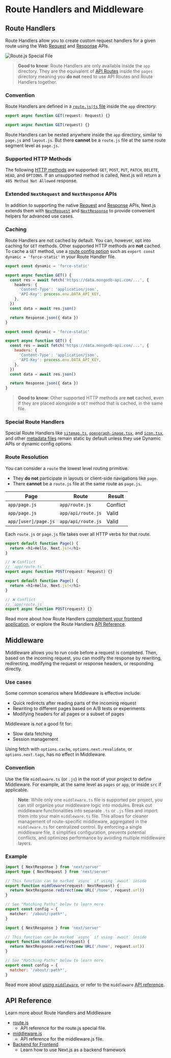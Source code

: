 # Route Handlers and Middleware

## Route Handlers

Route Handlers allow you to create custom request handlers for a given route using the Web [Request](https://developer.mozilla.org/docs/Web/API/Request) and [Response](https://developer.mozilla.org/docs/Web/API/Response) APIs.

![Route.js Special File](https://h8DxKfmAPhn8O0p3.public.blob.vercel-storage.com/docs/light/route-special-file.png)

> **Good to know**: Route Handlers are only available inside the `app` directory. They are the equivalent of [API Routes](/docs/pages/building-your-application/routing/api-routes.md) inside the `pages` directory meaning you **do not** need to use API Routes and Route Handlers together.

### Convention

Route Handlers are defined in a [`route.js|ts` file](/docs/app/api-reference/file-conventions/route.md) inside the `app` directory:

```ts filename="app/api/route.ts" switcher
export async function GET(request: Request) {}
```

```js filename="app/api/route.js" switcher
export async function GET(request) {}
```

Route Handlers can be nested anywhere inside the `app` directory, similar to `page.js` and `layout.js`. But there **cannot** be a `route.js` file at the same route segment level as `page.js`.

### Supported HTTP Methods

The following [HTTP methods](https://developer.mozilla.org/docs/Web/HTTP/Methods) are supported: `GET`, `POST`, `PUT`, `PATCH`, `DELETE`, `HEAD`, and `OPTIONS`. If an unsupported method is called, Next.js will return a `405 Method Not Allowed` response.

### Extended `NextRequest` and `NextResponse` APIs

In addition to supporting the native [Request](https://developer.mozilla.org/docs/Web/API/Request) and [Response](https://developer.mozilla.org/docs/Web/API/Response) APIs, Next.js extends them with [`NextRequest`](/docs/app/api-reference/functions/next-request.md) and [`NextResponse`](/docs/app/api-reference/functions/next-response.md) to provide convenient helpers for advanced use cases.

### Caching

Route Handlers are not cached by default. You can, however, opt into caching for `GET` methods. Other supported HTTP methods are **not** cached. To cache a `GET` method, use a [route config option](/docs/app/api-reference/file-conventions/route-segment-config.md#dynamic) such as `export const dynamic = 'force-static'` in your Route Handler file.

```ts filename="app/items/route.ts" switcher
export const dynamic = 'force-static'

export async function GET() {
  const res = await fetch('https://data.mongodb-api.com/...', {
    headers: {
      'Content-Type': 'application/json',
      'API-Key': process.env.DATA_API_KEY,
    },
  })
  const data = await res.json()

  return Response.json({ data })
}
```

```js filename="app/items/route.js" switcher
export const dynamic = 'force-static'

export async function GET() {
  const res = await fetch('https://data.mongodb-api.com/...', {
    headers: {
      'Content-Type': 'application/json',
      'API-Key': process.env.DATA_API_KEY,
    },
  })
  const data = await res.json()

  return Response.json({ data })
}
```

> **Good to know**: Other supported HTTP methods are **not** cached, even if they are placed alongside a `GET` method that is cached, in the same file.

### Special Route Handlers

Special Route Handlers like [`sitemap.ts`](/docs/app/api-reference/file-conventions/metadata/sitemap.md), [`opengraph-image.tsx`](/docs/app/api-reference/file-conventions/metadata/opengraph-image.md), and [`icon.tsx`](/docs/app/api-reference/file-conventions/metadata/app-icons.md), and other [metadata files](/docs/app/api-reference/file-conventions/metadata.md) remain static by default unless they use Dynamic APIs or dynamic config options.

### Route Resolution

You can consider a `route` the lowest level routing primitive.

* They **do not** participate in layouts or client-side navigations like `page`.
* There **cannot** be a `route.js` file at the same route as `page.js`.

| Page                 | Route              | Result                       |
| -------------------- | ------------------ | ---------------------------- |
| `app/page.js`        | `app/route.js`     |  Conflict |
| `app/page.js`        | `app/api/route.js` |  Valid    |
| `app/[user]/page.js` | `app/api/route.js` |  Valid    |

Each `route.js` or `page.js` file takes over all HTTP verbs for that route.

```ts filename="app/page.ts" switcher
export default function Page() {
  return <h1>Hello, Next.js!</h1>
}

// ❌ Conflict
// `app/route.ts`
export async function POST(request: Request) {}
```

```js filename="app/page.js" switcher
export default function Page() {
  return <h1>Hello, Next.js!</h1>
}

// ❌ Conflict
// `app/route.js`
export async function POST(request) {}
```

Read more about how Route Handlers [complement your frontend application](/docs/app/guides/backend-for-frontend.md), or explore the Route Handlers [API Reference](/docs/app/api-reference/file-conventions/route.md).

## Middleware

Middleware allows you to run code before a request is completed. Then, based on the incoming request, you can modify the response by rewriting, redirecting, modifying the request or response headers, or responding directly.

### Use cases

Some common scenarios where Middleware is effective include:

* Quick redirects after reading parts of the incoming request
* Rewriting to different pages based on A/B tests or experiments
* Modifying headers for all pages or a subset of pages

Middleware is *not* a good fit for:

* Slow data fetching
* Session management

Using fetch with `options.cache`, `options.next.revalidate`, or `options.next.tags`, has no effect in Middleware.

### Convention

Use the file `middleware.ts` (or `.js`) in the root of your project to define Middleware. For example, at the same level as `pages` or `app`, or inside `src` if applicable.

> **Note**: While only one `middleware.ts` file is supported per project, you can still organize your middleware logic into modules. Break out middleware functionalities into separate `.ts` or `.js` files and import them into your main `middleware.ts` file. This allows for cleaner management of route-specific middleware, aggregated in the `middleware.ts` for centralized control. By enforcing a single middleware file, it simplifies configuration, prevents potential conflicts, and optimizes performance by avoiding multiple middleware layers.

### Example

```ts filename="middleware.ts" switcher
import { NextResponse } from 'next/server'
import type { NextRequest } from 'next/server'

// This function can be marked `async` if using `await` inside
export function middleware(request: NextRequest) {
  return NextResponse.redirect(new URL('/home', request.url))
}

// See "Matching Paths" below to learn more
export const config = {
  matcher: '/about/:path*',
}
```

```js filename="middleware.js" switcher
import { NextResponse } from 'next/server'

// This function can be marked `async` if using `await` inside
export function middleware(request) {
  return NextResponse.redirect(new URL('/home', request.url))
}

// See "Matching Paths" below to learn more
export const config = {
  matcher: '/about/:path*',
}
```

Read more about [using `middleware`](/docs/app/guides/backend-for-frontend.md#middleware), or refer to the `middleware` [API reference](/docs/app/api-reference/file-conventions/middleware.md).

## API Reference

Learn more about Route Handlers and Middleware

- [route.js](/docs/app/api-reference/file-conventions/route.md)
  - API reference for the route.js special file.
- [middleware.js](/docs/app/api-reference/file-conventions/middleware.md)
  - API reference for the middleware.js file.
- [Backend for Frontend](/docs/app/guides/backend-for-frontend.md)
  - Learn how to use Next.js as a backend framework
